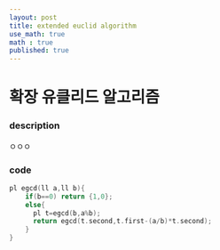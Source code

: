 ```yaml
---
layout: post
title: extended euclid algorithm
use_math: true
math : true
published: true
---
```

# 확장 유클리드 알고리즘

### description

ㅇㅇㅇ

### code
```c++
pl egcd(ll a,ll b){
    if(b==0) return {1,0};
    else{
      pl t=egcd(b,a%b);
      return egcd(t.second,t.first-(a/b)*t.second);
    }
}
```

